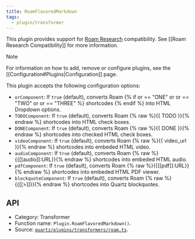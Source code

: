 ```yaml
---
title: RoamFlavoredMarkdown
tags:
  - plugin/transformer
---
```


This plugin provides support for [Roam Research](https://roamresearch.com) compatibility. See [[Roam Research Compatibility]] for more information.

> [!note]
> For information on how to add, remove or configure plugins, see the [[Configuration#Plugins|Configuration]] page.

This plugin accepts the following configuration options:

- `orComponent`: If `true` (default), converts Roam {% if or == "ONE" or or == "TWO" or or == "THREE" %} shortcodes {% endif %} into HTML Dropdown options.
- `TODOComponent`: If `true` (default), converts Roam {% raw %}{{ TODO }}{% endraw %} shortcodes into HTML check boxes.
- `DONEComponent`: If `true` (default), converts Roam {% raw %}{{ DONE }}{% endraw %} shortcodes into checked HTML check boxes.
- `videoComponent`: If `true` (default), converts Roam {% raw %}{{ video_url }}{% endraw %} shortcodes into embeded HTML video.
- `audioComponent`: If `true` (default), converts Roam {% raw %}{{[[audio]]:URL}}{% endraw %} shortcodes into embeded HTML audio.
- `pdfComponent`: If `true` (default), converts Roam {% raw %}{{[[pdf]]:URL}}{% endraw %} shortcodes into embeded HTML PDF viewer.
- `blockquoteComponent`: If `true` (default), converts Roam {% raw %}{{[[>]]}}{% endraw %} shortcodes into Quartz blockquotes.

## API

- Category: Transformer
- Function name: `Plugin.RoamFlavoredMarkdown()`.
- Source: [`quartz/plugins/transformers/roam.ts`](https://github.com/jackyzha0/quartz/blob/v4/quartz/plugins/transformers/roam.ts).
